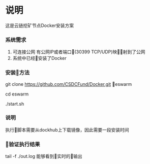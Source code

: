# 说明

这是云链挖矿节点Docker安装方案

### 系统需求
1. 可连接公网
    有公网IP或者端口(30399 TCP/UDP)映射到了公网
2. 系统中已经安装了Docker 

### 安装方法
git clone https://github.com/CSDCFund/Docker.git eswarm

cd eswarm

./start.sh 

### 说明
执行脚本需要从dockhub上下载镜像，因此需要一段安装时间

### 验证执行结果
tail -f ./out.log 能够看到实时的输出






